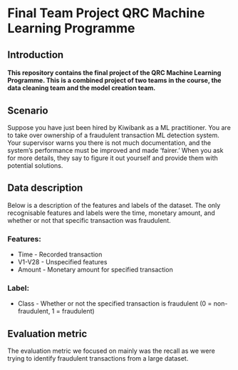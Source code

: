 # Final Team Project QRC Machine Learning Programme
## Introduction
#### This repository contains the final project of the QRC Machine Learning Programme. This is a combined project of two teams in the course, the data cleaning team and the model creation team. 
## Scenario
Suppose you have just been hired by Kiwibank as a ML practitioner. You are to take over ownership of a fraudulent transaction ML detection system. Your supervisor warns you there is not much documentation, and the system’s performance must be improved and made ‘fairer.’ When you ask for more details, they say to figure it out yourself and provide them with potential solutions.
## Data description
Below is a description of the features and labels of the dataset. The only recognisable features and labels were the time, monetary amount, and whether or not that specific transaction was fraudulent. 
### Features:
- Time - Recorded transaction
- V1-V28 - Unspecified features
- Amount - Monetary amount for specified transaction
### Label:
- Class - Whether or not the specified transaction is fraudulent (0 = non-fraudulent, 1 = fraudulent)
## Evaluation metric
The evaluation metric we focused on mainly was the recall as we were trying to identify fraudulent transactions from a large dataset.
